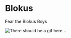 # Blokus
Fear the Blokus Boys

![There should be a gif here...](./blokus/games/c40b6338-ce55-4e62-92aa-17fb6bade6d2/game.gif)
